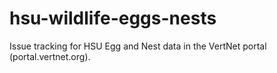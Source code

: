 hsu-wildlife-eggs-nests
=======================

Issue tracking for HSU Egg and Nest data in the VertNet portal (portal.vertnet.org).
